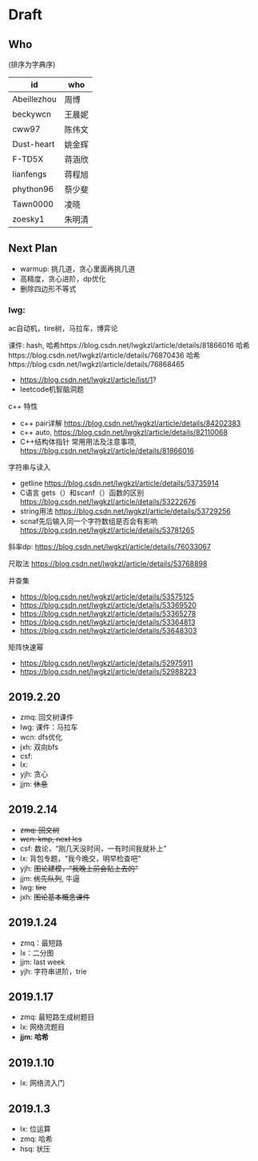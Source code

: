 # Draft

## Who

(排序为字典序)

id |who
--- | ---
Abeillezhou| 周博
beckywcn | 王晨妮
cww97 | 陈伟文
Dust-heart | 姚金辉
F-TD5X | 蒋涵欣
lianfengs | 蒋程旭
phython96 | 蔡少斐
Tawn0000 | 凌晓
zoesky1 | 朱明清


## Next Plan

- warmup: 挑几道，贪心里面再挑几道
- 高精度，贪心进阶，dp优化
- 删除四边形不等式

### lwg: 

ac自动机，tire树，马拉车，博弈论

课件: hash, 
哈希https://blog.csdn.net/lwgkzl/article/details/81866016
哈希https://blog.csdn.net/lwgkzl/article/details/76870436
哈希https://blog.csdn.net/lwgkzl/article/details/76868465

- https://blog.csdn.net/lwgkzl/article/list/1?
- leetcode机智脑洞题

c++ 特性
- c++ pair详解 https://blog.csdn.net/lwgkzl/article/details/84202383
- c++ auto, https://blog.csdn.net/lwgkzl/article/details/82110068
- C++结构体指针 常用用法及注意事项, https://blog.csdn.net/lwgkzl/article/details/81866016

字符串与读入
- getline https://blog.csdn.net/lwgkzl/article/details/53735914
- C语言 gets（）和scanf（）函数的区别 https://blog.csdn.net/lwgkzl/article/details/53222676
- string用法 https://blog.csdn.net/lwgkzl/article/details/53729256
- scnaf先后输入同一个字符数组是否会有影响 https://blog.csdn.net/lwgkzl/article/details/53781265



斜率dp: https://blog.csdn.net/lwgkzl/article/details/76033067

尺取法 https://blog.csdn.net/lwgkzl/article/details/53768898

并查集
- https://blog.csdn.net/lwgkzl/article/details/53575125
- https://blog.csdn.net/lwgkzl/article/details/53369520
- https://blog.csdn.net/lwgkzl/article/details/53365278
- https://blog.csdn.net/lwgkzl/article/details/53364813
- https://blog.csdn.net/lwgkzl/article/details/53648303

矩阵快速幂
- https://blog.csdn.net/lwgkzl/article/details/52975911
- https://blog.csdn.net/lwgkzl/article/details/52988223


## 2019.2.20

- zmq: 回文树课件
- lwg: 课件：马拉车
- wcn: dfs优化
- jxh: 双向bfs
- csf: 
- lx: 
- yjh: 贪心
- jjm: ~~休息~~


## 2019.2.14

- ~~zmq: 回文树~~
- ~~wcn: kmp, next lcs~~
- csf: 数论，“刚几天没时间，一有时间我就补上”
- lx: 背包专题，“我今晚交，明早检查吧”
- yjh: ~~图论建模，“我晚上前会贴上去的”~~
- jjm: ~~优先队列~~, 牛逼
- lwg: ~~tire~~
- jxh: ~~图论基本概念课件~~

## 2019.1.24

- zmq：最短路
- lx：二分图
- jjm: last week
- yjh: 字符串进阶，trie

## 2019.1.17

- zmq: 最短路生成树题目
- lx: 网络流题目
- **jjm: 哈希**

## 2019.1.10

- lx: 网络流入门

## 2019.1.3

- lx: 位运算
- zmq: 哈希
- hsq: 状压
